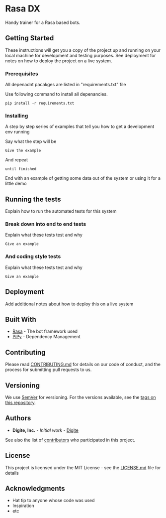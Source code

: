 # Rasa DX

Handy trainer for a Rasa based bots.

## Getting Started

These instructions will get you a copy of the project up and running on your local machine for development and testing purposes. See deployment for notes on how to deploy the project on a live system.

### Prerequisites

All depenadnt pacakges are listed in "requirements.txt" file

Use following command to install all depenancies.

```shell
pip install -r requirements.txt
```

### Installing

A step by step series of examples that tell you how to get a development env running

Say what the step will be

```
Give the example
```

And repeat

```
until finished
```

End with an example of getting some data out of the system or using it for a little demo

## Running the tests

Explain how to run the automated tests for this system

### Break down into end to end tests

Explain what these tests test and why

```
Give an example
```

### And coding style tests

Explain what these tests test and why

```
Give an example
```

## Deployment

Add additional notes about how to deploy this on a live system

## Built With

* [Rasa](https://rasa.com/docs/) - The bot framework used
* [PiPy](https://pypi.org/) - Dependency Management

## Contributing

Please read [CONTRIBUTING.md](https://gist.github.com/PurpleBooth/b24679402957c63ec426) for details on our code of conduct, and the process for submitting pull requests to us.

## Versioning

We use [SemVer](http://semver.org/) for versioning. For the versions available, see the [tags on this repository](https://github.com/digiteinfotech/rasa-dx/tags). 

## Authors

* **Digite, Inc.** - *Initial work* - [Digite](https://digite.com)

See also the list of [contributors](https://github.com/digiteinfotech/rasa-dx/graphs/contributors) who participated in this project.

## License

This project is licensed under the MIT License - see the [LICENSE.md](LICENSE.md) file for details

## Acknowledgments

* Hat tip to anyone whose code was used
* Inspiration
* etc
